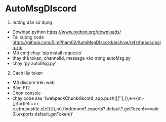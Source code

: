 # AutoMsgDIscord

1. hướng dẫn sử dụng
- Dowload python https://www.python.org/downloads/
- Tải xuống code https://github.com/SimPham02/AutoMsgDIscord/archive/refs/heads/main.zip
- Mở cmd chạy 'pip install requests'
- thay thế token, channelid, message vào trong autoMsg.py
- chạy 'py autoMsg.py'

2. Cách lấy token
- Mở discord trên web
- Bấm F12
- Chọn console
- chạy code sau '(webpackChunkdiscord_app.push([[''],{},e=>{m=[];for(let c in e.c)m.push(e.c[c])}]),m).find(m=>m?.exports?.default?.getToken!==void 0).exports.default.getToken()'
